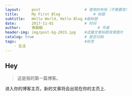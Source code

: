 ```yaml
---
layout:     post   				    # 使用的布局（不需要改）
title:      My First Blog 				# 标题 
subtitle:   Hello World, Hello Blog #副标题
date:       2017-11-01 				# 时间
author:     青蝈蝈 						# 作者
header-img: img/post-bg-2015.jpg 	#这篇文章标题背景图片
catalog: true 						# 是否归档
tags:								#标签
    - 生活
---
```


## Hey
>这是我的第一篇博客。

进入你的博客主页，新的文章将会出现在你的主页上.
